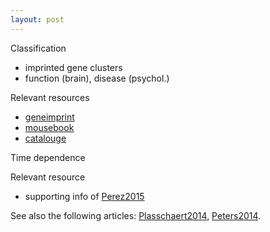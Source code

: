```yaml
---
layout: post
---
```


Classification

* imprinted gene clusters
* function (brain), disease (psychol.)

Relevant resources

* [geneimprint]
* [mousebook]
* [catalouge]

Time dependence

Relevant resource

* supporting info of [Perez2015]

See also the following articles: [Plasschaert2014], [Peters2014]. 

[Plasschaert2014]: http://www.ncbi.nlm.nih.gov/pubmed/24757003
[Peters2014]: https://www.ncbi.nlm.nih.gov/pubmed/24958438
[Perez2015]: https://www.ncbi.nlm.nih.gov/pubmed/26140685

[geneimprint]: http://geneimprint.com
[mousebook]: http://www.mousebook.org/mousebook-catalogs/imprinting-resource
[catalouge]: http://igc.otago.ac.nz
[perez]: http://elifesciences.org/content/4/e07860v2/article-data
